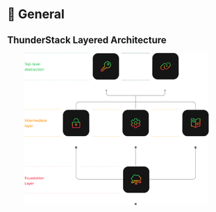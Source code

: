 # 📖 General

## &#x20;ThunderStack Layered Architecture

<figure><img src="../.gitbook/assets/architecture.png" alt=""><figcaption></figcaption></figure>
